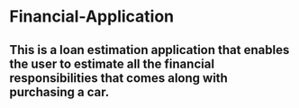 # Financial-Application

## This is a loan estimation application that enables the user to estimate all the financial responsibilities that comes along with purchasing a car. 

